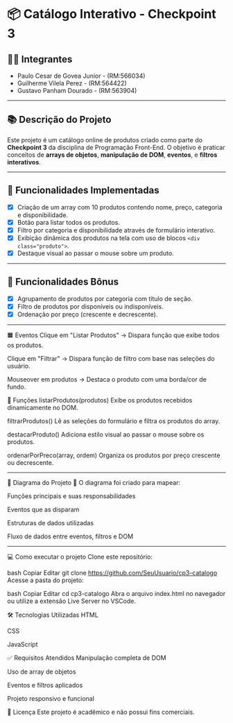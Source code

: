 # 📦 Catálogo Interativo - Checkpoint 3

## 👨‍💻 Integrantes

- Paulo Cesar de Govea Junior - (RM:566034)
- Guilherme Vilela Perez - (RM:564422)
- Gustavo Panham Dourado - (RM:563904)

---

## 📚 Descrição do Projeto

Este projeto é um catálogo online de produtos criado como parte do **Checkpoint 3** da disciplina de Programação Front-End. O objetivo é praticar conceitos de **arrays de objetos**, **manipulação de DOM**, **eventos**, e **filtros interativos**.

---

## 🚀 Funcionalidades Implementadas

- [x] Criação de um array com 10 produtos contendo nome, preço, categoria e disponibilidade.
- [x] Botão para listar todos os produtos.
- [x] Filtro por categoria e disponibilidade através de formulário interativo.
- [x] Exibição dinâmica dos produtos na tela com uso de blocos `<div class="produto">`.
- [x] Destaque visual ao passar o mouse sobre um produto.

---

## 🎯 Funcionalidades Bônus

- [x] Agrupamento de produtos por categoria com título de seção.
- [x] Filtro de produtos por disponíveis ou indisponíveis.
- [x] Ordenação por preço (crescente e decrescente).

---

🟧 Eventos
Clique em "Listar Produtos" → Dispara função que exibe todos os produtos.

Clique em "Filtrar" → Dispara função de filtro com base nas seleções do usuário.

Mouseover em produtos → Destaca o produto com uma borda/cor de fundo.

🔵 Funções
listarProdutos(produtos)
Exibe os produtos recebidos dinamicamente no DOM.

filtrarProdutos()
Lê as seleções do formulário e filtra os produtos do array.

destacarProduto()
Adiciona estilo visual ao passar o mouse sobre os produtos.

ordenarPorPreco(array, ordem)
Organiza os produtos por preço crescente ou decrescente.

---

🧩 Diagrama do Projeto
📌 O diagrama foi criado para mapear:

Funções principais e suas responsabilidades

Eventos que as disparam

Estruturas de dados utilizadas

Fluxo de dados entre eventos, filtros e DOM

---

💻 Como executar o projeto
Clone este repositório:

bash
Copiar
Editar
git clone https://github.com/SeuUsuario/cp3-catalogo
Acesse a pasta do projeto:

bash
Copiar
Editar
cd cp3-catalogo
Abra o arquivo index.html no navegador ou utilize a extensão Live Server no VSCode.

🛠️ Tecnologias Utilizadas
HTML

CSS

JavaScript

✅ Requisitos Atendidos
Manipulação completa de DOM

Uso de array de objetos

Eventos e filtros aplicados

Projeto responsivo e funcional

📎 Licença
Este projeto é acadêmico e não possui fins comerciais.
